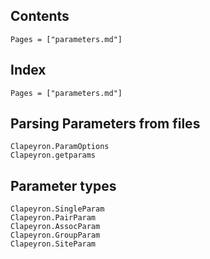 ## Contents

```@contents
Pages = ["parameters.md"]
```

## Index

```@index
Pages = ["parameters.md"]
```

## Parsing Parameters from files
```@docs
Clapeyron.ParamOptions
Clapeyron.getparams
```
## Parameter types
```@docs
Clapeyron.SingleParam
Clapeyron.PairParam
Clapeyron.AssocParam
Clapeyron.GroupParam
Clapeyron.SiteParam
```

